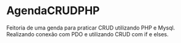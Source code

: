# AgendaCRUDPHP
Feitoria de uma genda para praticar CRUD utilizando PHP e Mysql.
Realizando conexão com PDO e utilizando CRUD com if e elses.
